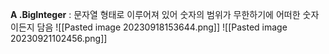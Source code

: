 **A .BigInteger** : 문자열 형태로 이루어져 있어 숫자의 범위가 무한하기에 어떠한 숫자이든지 담음
![[Pasted image 20230918153644.png]]
![[Pasted image 20230921102456.png]]